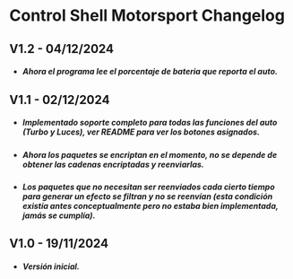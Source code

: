 # Control Shell Motorsport Changelog

## V1.2 - 04/12/2024
- ##### Ahora el programa lee el porcentaje de bateria que reporta el auto.

## V1.1 - 02/12/2024
- ##### Implementado soporte completo para todas las funciones del auto (Turbo y Luces), ver README para ver los botones asignados.
- ##### Ahora los paquetes se encriptan en el momento, no se depende de obtener las cadenas encriptadas y reenviarlas.
- ##### Los paquetes que no necesitan ser reenviados cada cierto tiempo para generar un efecto se filtran y no se reenvían (esta condición existía antes conceptualmente pero no estaba bien implementada, jamás se cumplía).

## V1.0 - 19/11/2024
- ##### Versión inicial.